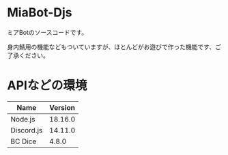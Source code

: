 # MiaBot-Djs

ミアBotのソースコードです。

身内鯖用の機能などもついていますが、ほとんどがお遊びで作った機能です、ご了承ください。

# APIなどの環境
| Name | Version |
| ---- | ---- |
| Node.js | 18.16.0 |
| Discord.js | 14.11.0 |
| BC Dice | 4.8.0 |
